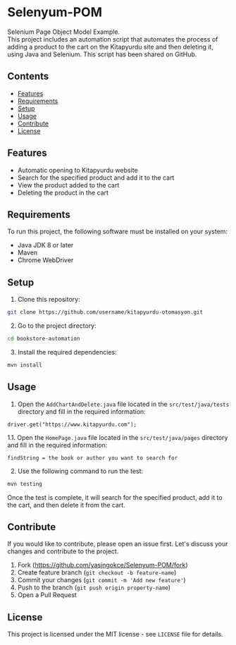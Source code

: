 # Selenyum-POM
Selenium Page Object Model Example.   
This project includes an automation script that automates the process of adding a product to the cart on the Kitapyurdu site and then deleting it, using Java and Selenium. This script has been shared on GitHub.  
## Contents
- [Features](#features)
- [Requirements](#requirements)
- [Setup](#setup)
- [Usage](#usage)
- [Contribute](#contribute)
- [License](#license)

## Features
- Automatic opening to Kitapyurdu website
- Search for the specified product and add it to the cart
- View the product added to the cart
- Deleting the product in the cart

## Requirements
To run this project, the following software must be installed on your system:
- Java JDK 8 or later
- Maven
- Chrome WebDriver

## Setup
1. Clone this repository:
 ```sh
 git clone https://github.com/username/kitapyurdu-otomasyon.git
 ```
2. Go to the project directory:
 ```sh
 cd bookstore-automation
 ```
3. Install the required dependencies:
 ```sh
 mvn install
 ```

## Usage
1. Open the `AddChartAndDelete.java` file located in the `src/test/java/tests` directory and fill in the required information:
 ```
 driver.get("https://www.kitapyurdu.com");
 ```
1.1. Open the `HomePage.java` file located in the `src/test/java/pages` directory and fill in the required information:
 ```
 findString = the book or author you want to search for
 ```
2. Use the following command to run the test:
 ```sh
 mvn testing
 ```

Once the test is complete, it will search for the specified product, add it to the cart, and then delete it from the cart.

## Contribute
If you would like to contribute, please open an issue first. Let's discuss your changes and contribute to the project.

1. Fork (https://github.com/yasingokce/Selenyum-POM/fork)
2. Create feature branch (`git checkout -b feature-name`)
3. Commit your changes (`git commit -m 'Add new feature'`)
4. Push to the branch (`git push origin property-name`)
5. Open a Pull Request

## License
This project is licensed under the MIT license - see `LICENSE` file for details.

